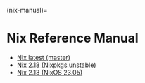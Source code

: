 (nix-manual)=
# Nix Reference Manual

- [Nix latest (master)](https://hydra.nixos.org/job/nix/master/build.x86_64-linux/latest/download)
- [Nix 2.18 (Nixpkgs unstable)](https://nix.dev/manual/nix/2.13/)
- [Nix 2.13 (NixOS 23.05)](https://nix.dev/manual/nix/2.18/)

